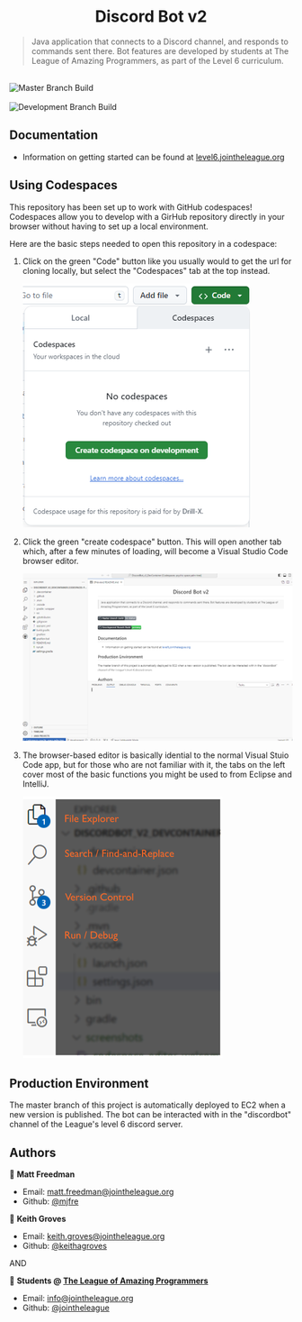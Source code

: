 <h1 style="text-align:center">Discord Bot v2</h1>

> Java application that connects to a Discord channel, and responds to commands sent there.
>  Bot features are developed by students at The League of Amazing Programmers, as part of the Level 6 curriculum.

<br />![Master Branch Build](https://github.com/league-level6/DiscordBot_v2/actions/workflows/MasterBranchBuild.yml/badge.svg)
<br />
<br />![Development Branch Build](https://github.com/league-level6/DiscordBot_v2/actions/workflows/DevelopmentBranchBuild.yml/badge.svg)
<br />

## Documentation

- Information on getting started can be found at [level6.jointheleague.org](https://level6.jointheleague.org)

## Using Codespaces

This repository has been set up to work with GitHub codespaces!
Codespaces allow you to develop with a GirHub repository directly in your browser
without having to set up a local environment.

Here are the basic steps needed to open this repository in a codespace:

1) Click on the green "Code" button like you usually would to get the url for cloning 
locally, but select the "Codespaces" tab at the top instead.

    ![codespaces_tab.png](screenshots/codespaces_tab.png)

2) Click the green "create codespace" button.  This will open another tab which, after 
a few minutes of loading, will become a Visual Studio Code browser editor.

    ![codespace_editor_welcome.png](screenshots/codespace_editor_welcome.png)

4) The browser-based editor is basically idential to the normal Visual Stuio Code 
app, but for those who are not familiar with it, the tabs on the left cover most of 
the basic functions you might be used to from Eclipse and IntelliJ.

   ![menubar_marked.png](screenshots/menubar_marked.png)

## Production Environment 

The master branch of this project is automatically deployed to EC2 when a new version is published.
The bot can be interacted with in the "discordbot" channel of the League's level 6 discord server.

## Authors

👤 **Matt Freedman**
- Email: [matt.freedman@jointheleague.org](mailto:matt.freedman@jointheleague.org)
- Github: [@mjfre](https://github.com/mjfre)

👤 **Keith Groves**
- Email: [keith.groves@jointheleague.org](mailto:keith.groves@jointheleague.org)
- Github: [@keithagroves](https://github.com/keithagroves)

AND

👥 **Students @ [The League of Amazing Programmers](https://www.jointheleague.org)**
- Email: [info@jointheleague.org](mailto:info@jointheleague.org)
- Github: [@jointheleague](https://github.com/jointheleague)
